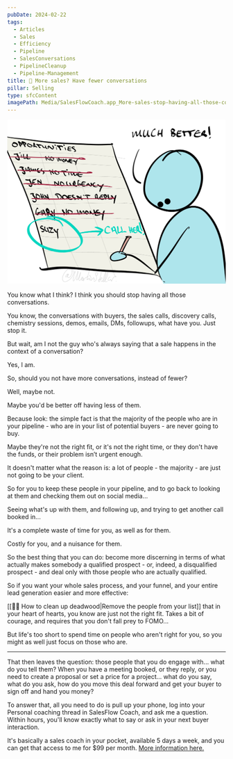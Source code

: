 ```yaml
---
pubDate: 2024-02-22
tags:
  - Articles
  - Sales
  - Efficiency
  - Pipeline
  - SalesConversations
  - PipelineCleanup
  - Pipeline-Management
title: 📄 More sales? Have fewer conversations
pillar: Selling
type: sfcContent
imagePath: Media/SalesFlowCoach.app_More-sales-stop-having-all-those-conversations_MartinStellar.jpeg
---
```


![](Media/SalesFlowCoach.app_More-sales-stop-having-all-those-conversations_MartinStellar.jpeg)

You know what I think? I think you should stop having all those conversations.

You know, the conversations with buyers, the sales calls, discovery calls, chemistry sessions, demos, emails, DMs, followups, what have you. Just stop it.

But wait, am I not the guy who's always saying that a sale happens in the context of a conversation?

Yes, I am.

So, should you not have more conversations, instead of fewer?

Well, maybe not.

Maybe you'd be better off having less of them.

Because look: the simple fact is that the majority of the people who are in your pipeline - who are in your list of potential buyers - are never going to buy.

Maybe they're not the right fit, or it's not the right time, or they don't have the funds, or their problem isn’t urgent enough.

It doesn't matter what the reason is: a lot of people - the majority - are just not going to be your client.

So for you to keep these people in your pipeline, and to go back to looking at them and checking them out on social media...

Seeing what's up with them, and following up, and trying to get another call booked in...

It's a complete waste of time for you, as well as for them.

Costly for you, and a nuisance for them.

So the best thing that you can do: become more discerning in terms of what actually makes somebody a qualified prospect - or, indeed, a disqualified prospect - and deal only with those people who are actually qualified.

So if you want your whole sales process, and your funnel, and your entire lead generation easier and more effective:

[[👨‍🎓 How to clean up deadwood|Remove the people from your list]] that in your heart of hearts, you know are just not the right fit. Takes a bit of courage, and requires that you don't fall prey to FOMO...

But life's too short to spend time on people who aren't right for you, so you might as well just focus on those who are.

---

That then leaves the question: those people that you do engage with... what do you tell them? When you have a meeting booked, or they reply, or you need to create a proposal or set a price for a project... what do you say, what do you ask, how do you move this deal forward and get your buyer to sign off and hand you money?

To answer that, all you need to do is pull up your phone, log into your Personal coaching thread in  SalesFlow Coach, and ask me a question. Within hours, you'll know exactly what to say or ask in your next buyer interaction.

It's basically a sales coach in your pocket, available 5 days a week, and you can get that access to me for $99 per month. [More information here.](https://personal.salesflowcoach.app/)